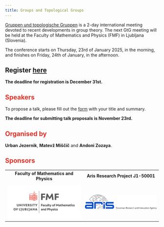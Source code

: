 ```yaml
---
title: Groups and Topological Groups
---
```


<!-- Intro box -->
<div>
  <p><a href="https://www.gtgconference.eu/index.php" target="_blank">Gruppen und topologische Gruppen</a> is a 2-day international meeting devoted to recent developments in group theory. The next GtG meeting will be held at the Faculty of Mathematics and Physics (FMF) in Ljubljana (Slovenia).</p>
  <p>The conference starts on Thursday, 23rd of January 2025, in the morning, and finishes on Friday, 24th of January, in the afternoon.</p>
</div>

<!-- Registration box -->
<div class="intro-box pale">
  <h2>Register <a href="https://docs.google.com/forms/d/1bbzCgnYoBJxO5xGWEOn8nsK0EqO9ZnFKHoC_1kCQZEU/edit" target="_blank">here</a></h2>
  <p style="font-weight: bold;">The deadline for registration is December 31st.</p>
</div>

## <span style="color: #E03127;">Speakers</span>

To propose a talk, please fill out the [form](https://docs.google.com/forms/d/1K9vtkfwnXZ5vYW452hy5jsl3zfYj9n-BhZzzpI2_4dg/edit#settings) with your title and summary.

**The deadline for submitting talk proposals is November 23rd.**

## <span style="color: #E03127;">Organised by</span>

**Urban Jezernik**, **Matevž Miščič** and **Andoni Zozaya**.

## <span style="color: #E03127;">Sponsors</span>

<table style="width: 100%; text-align: center; margin: 0 auto; overflow:auto;  
">
  <tr>
    <td style="padding-bottom: 10px;"><strong>Faculty of Mathematics and Physics</strong></td>
    <td style="padding-bottom: 10px;"><strong>Aris Research Project J1-50001</strong></td>
  </tr>
  <tr>
    <td><img src="fmf.jpg" alt="FMF Logo" style="width: 300px; height: auto;"></td>
    <td><img src="aris.jpg" alt="Aris Logo" style="width: 300px; height: auto;"></td>
  </tr>
</table>
